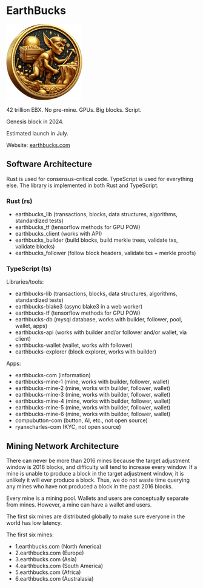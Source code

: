 # EarthBucks

<img src="./earthbucks-imp.png" width="200" height="200">

42 trillion EBX. No pre-mine. GPUs. Big blocks. Script.

Genesis block in 2024.

Estimated launch in July.

Website: [earthbucks.com](https://earthbucks.com)

## Software Architecture

Rust is used for consensus-critical code. TypeScript is used for everything
else. The library is implemented in both Rust and TypeScript.

### Rust (rs)

- earthbucks_lib (transactions, blocks, data structures, algorithms, standardized tests)
- earthbucks_tf (tensorflow methods for GPU POW)
- earthbucks_client (works with API)
- earthbucks_builder (build blocks, build merkle trees, validate txs, validate blocks)
- earthbucks_follower (follow block headers, validate txs + merkle proofs)

### TypeScript (ts)

Libraries/tools:

- earthbucks-lib (transactions, blocks, data structures, algorithms, standardized tests)
- earthbucks-blake3 (async blake3 in a web worker)
- earthbucks-tf (tensorflow methods for GPU POW)
- earthbucks-db (mysql database, works with builder, follower, pool, wallet, apps)
- earthbucks-api (works with builder and/or follower and/or wallet, via client)
- earthbucks-wallet (wallet, works with follower)
- earthbucks-explorer (block explorer, works with builder)

Apps:

- earthbucks-com (information)
- earthbucks-mine-1 (mine, works with builder, follower, wallet)
- earthbucks-mine-2 (mine, works with builder, follower, wallet)
- earthbucks-mine-3 (mine, works with builder, follower, wallet)
- earthbucks-mine-4 (mine, works with builder, follower, wallet)
- earthbucks-mine-5 (mine, works with builder, follower, wallet)
- earthbucks-mine-6 (mine, works with builder, follower, wallet)
- compubutton-com (button, AI, etc., not open source)
- ryanxcharles-com (KYC, not open source)

## Mining Network Architecture

There can never be more than 2016 mines because the target adjustment window is
2016 blocks, and difficulty will tend to increase every window. If a mine is
unable to produce a block in the target adjustment window, it is unlikely it
will ever produce a block. Thus, we do not waste time querying any mines who
have not produced a block in the past 2016 blocks.

Every mine is a mining pool. Wallets and users are conceptually separate from
mines. However, a mine can have a wallet and users.

The first six mines are distributed globally to make sure everyone in the world
has low latency.

The first six mines:
- 1.earthbucks.com (North America)
- 2.earthbucks.com (Europe)
- 3.earthbucks.com (Asia)
- 4.earthbucks.com (South America)
- 5.earthbucks.com (Africa)
- 6.earthbucks.com (Australasia)